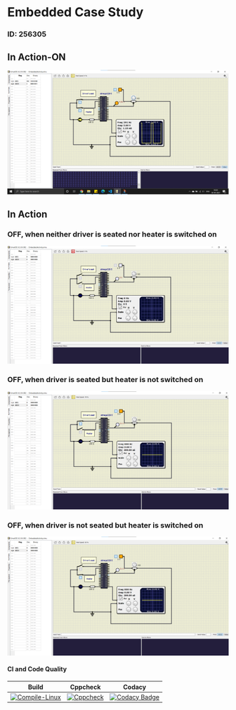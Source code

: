 # Embedded Case Study
### ID: 256305

## In Action-ON 

![ON](simulation/SYSTEMON.png)

## In Action
### OFF, when neither driver is seated nor heater is switched on

![OFF](simulation/SYSTEMOFF.png)

### OFF, when driver is seated but heater is not switched on

![OFF](simulation/SYSTEMOFF1.png)

### OFF, when driver is not seated but heater is switched on

![OFF](simulation/SYSTEMOFF2.png)


#### CI and Code Quality

|Build|Cppcheck|Codacy|
|:--:|:--:|:--:|
|[![Compile-Linux](https://github.com/ad-6/Emb_activity/actions/workflows/Compile.yml/badge.svg)](https://github.com/ad-6/Emb_activity/actions/workflows/Compile.yml)|[![Cppcheck](https://github.com/ad-6/Emb_activity/actions/workflows/CodeQuality.yml/badge.svg)](https://github.com/ad-6/Emb_activity/actions/workflows/CodeQuality.yml)|[![Codacy Badge](https://app.codacy.com/project/badge/Grade/bd1be44727c3440083390b4bc615d41b)](https://www.codacy.com/gh/ad-6/Emb_activity/dashboard?utm_source=github.com&amp;utm_medium=referral&amp;utm_content=ad-6/Emb_activity&amp;utm_campaign=Badge_Grade)|


